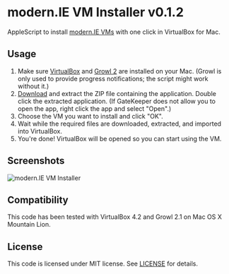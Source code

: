 # modern.IE VM Installer v0.1.2

AppleScript to install [modern.IE VMs](http://www.modern.ie/virtualization-tools) with one click in VirtualBox for Mac.

## Usage

1. Make sure [VirtualBox](https://www.virtualbox.org) and [Growl 2](http://growl.info) are installed on your Mac. (Growl is only used to provide progress notifications; the script might work without it.)
2. [Download](https://github.com/jhogervorst/modern.IE-VM-Installer/releases/download/v0.1.2/modern.IE.VM.Installer.app.zip) and extract the ZIP file containing the application. Double click the extracted application. (If GateKeeper does not allow you to open the app, right click the app and select "Open".)
3. Choose the VM you want to install and click "OK".
4. Wait while the required files are downloaded, extracted, and imported into VirtualBox.
5. You're done! VirtualBox will be opened so you can start using the VM.

## Screenshots

![modern.IE VM Installer](http://cl.ly/image/2x0f3k322i0e/modern.IE-VM-Installer.png)

## Compatibility

This code has been tested with VirtualBox 4.2 and Growl 2.1 on Mac OS X Mountain Lion.

## License

This code is licensed under MIT license. See [LICENSE](LICENSE) for details.